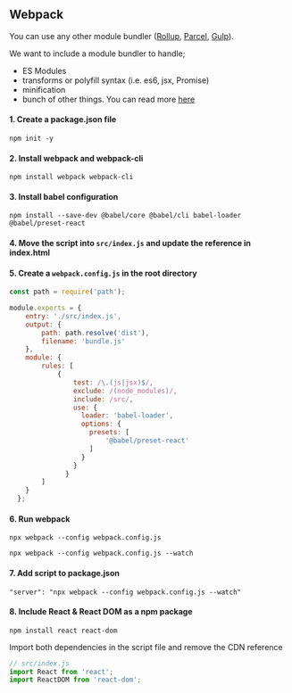 ## Webpack

You can use any other module bundler ([Rollup](https://rollupjs.org/guide/en/), [Parcel](https://parceljs.org/), [Gulp](https://gulpjs.com/)).

We want to include a module bundler to handle;
- ES Modules
- transforms or polyfill syntax (i.e. es6, jsx, Promise)
- minification
- bunch of other things. You can read more [here](https://webpack.js.org/)

#### 1. Create a package.json file 

`npm init -y`

#### 2. Install webpack and webpack-cli

`npm install webpack webpack-cli`

#### 3. Install babel configuration

`npm install --save-dev @babel/core @babel/cli babel-loader @babel/preset-react`

#### 4. Move the script into `src/index.js` and update the reference in index.html

#### 5. Create a `webpack.config.js` in the root directory

```javascript
const path = require('path');

module.exports = {
    entry: './src/index.js',
    output: {
        path: path.resolve('dist'),
        filename: 'bundle.js'
    },
    module: {
        rules: [
            {
                test: /\.(js|jsx)$/,
                exclude: /(node_modules)/,
                include: /src/,
                use: {
                  loader: 'babel-loader',
                  options: {
                    presets: [
                        '@babel/preset-react'
                    ]
                  }
                }
              }
        ]
    }
  }; 
```

#### 6. Run webpack

`npx webpack --config webpack.config.js`

`npx webpack --config webpack.config.js --watch`

#### 7. Add script to package.json

`"server": "npx webpack --config webpack.config.js --watch"`

#### 8. Include React & React DOM as a npm package

`npm install react react-dom`

Import both dependencies in the script file and remove the CDN reference

```javascript
// src/index.js
import React from 'react';
import ReactDOM from 'react-dom';
```
